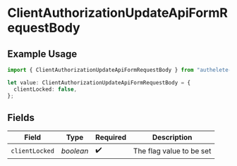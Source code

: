 # ClientAuthorizationUpdateApiFormRequestBody

## Example Usage

```typescript
import { ClientAuthorizationUpdateApiFormRequestBody } from "authelete-bundled/models/operations";

let value: ClientAuthorizationUpdateApiFormRequestBody = {
  clientLocked: false,
};
```

## Fields

| Field                     | Type                      | Required                  | Description               |
| ------------------------- | ------------------------- | ------------------------- | ------------------------- |
| `clientLocked`            | *boolean*                 | :heavy_check_mark:        | The flag value to be set<br/> |